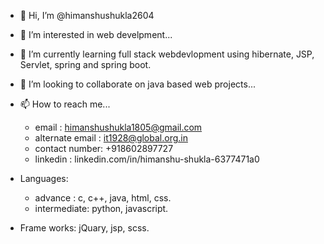 - 👋 Hi, I’m @himanshushukla2604
- 👀 I’m interested in web develpment...
- 🌱 I’m currently learning full stack webdevlopment using hibernate, JSP, Servlet, spring and spring boot.
- 💞️ I’m looking to collaborate on java based  web projects...
- 📫 How to reach me...
  - email : himanshushukla1805@gmail.com
  - alternate email : it1928@global.org.in
  - contact number: +918602897727
  - linkedin : linkedin.com/in/himanshu-shukla-6377471a0
  
- Languages: 
  - advance : c, c++, java, html, css.
  - intermediate: python, javascript.
- Frame works:
  jQuary, jsp, scss.
<!---
himanshushukla2604/himanshushukla2604 is a ✨ special ✨ repository because its `README.md` (this file) appears on your GitHub profile.
You can click the Preview link to take a look at your changes.
--->
